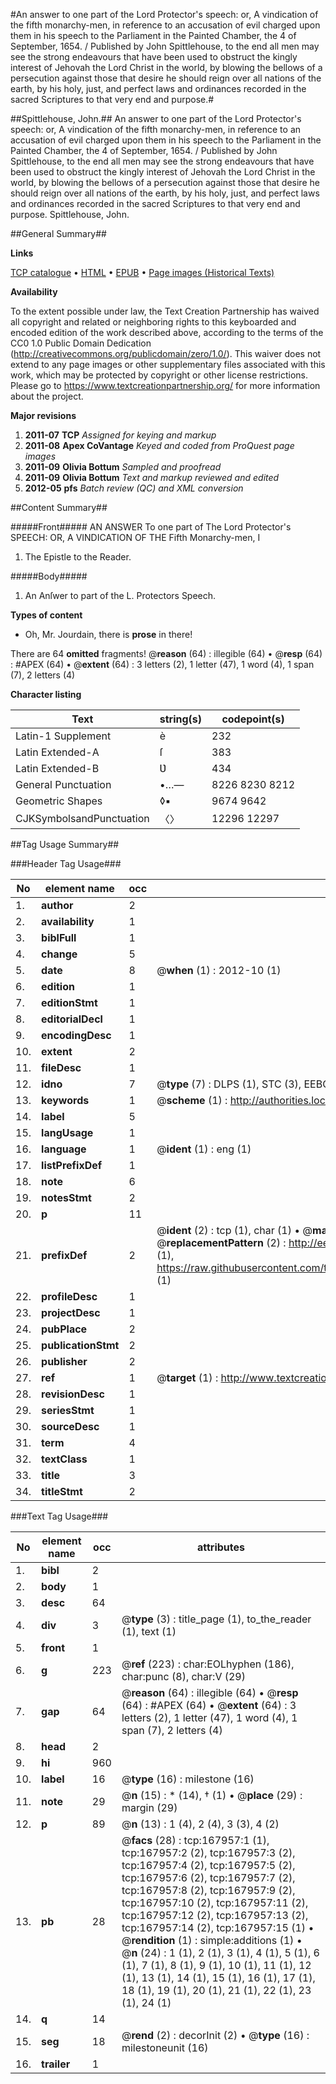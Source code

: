 #An answer to one part of the Lord Protector's speech: or, A vindication of the fifth monarchy-men, in reference to an accusation of evil charged upon them in his speech to the Parliament in the Painted Chamber, the 4 of September, 1654. / Published by John Spittlehouse, to the end all men may see the strong endeavours that have been used to obstruct the kingly interest of Jehovah the Lord Christ in the world, by blowing the bellows of a persecution against those that desire he should reign over all nations of the earth, by his holy, just, and perfect laws and ordinances recorded in the sacred Scriptures to that very end and purpose.#

##Spittlehouse, John.##
An answer to one part of the Lord Protector's speech: or, A vindication of the fifth monarchy-men, in reference to an accusation of evil charged upon them in his speech to the Parliament in the Painted Chamber, the 4 of September, 1654. / Published by John Spittlehouse, to the end all men may see the strong endeavours that have been used to obstruct the kingly interest of Jehovah the Lord Christ in the world, by blowing the bellows of a persecution against those that desire he should reign over all nations of the earth, by his holy, just, and perfect laws and ordinances recorded in the sacred Scriptures to that very end and purpose.
Spittlehouse, John.

##General Summary##

**Links**

[TCP catalogue](http://www.ota.ox.ac.uk/tcp/)  • 
[HTML](http://tei.it.ox.ac.uk/tcp/Texts-HTML/free/A93/A93694.html)  • 
[EPUB](http://tei.it.ox.ac.uk/tcp/Texts-EPUB/free/A93/A93694.epub) • 
[Page images (Historical Texts)](https://historicaltexts.jisc.ac.uk/eebo-99869782e)

**Availability**

To the extent possible under law, the Text Creation Partnership has waived all copyright and related or neighboring rights to this keyboarded and encoded edition of the work described above, according to the terms of the CC0 1.0 Public Domain Dedication (http://creativecommons.org/publicdomain/zero/1.0/). This waiver does not extend to any page images or other supplementary files associated with this work, which may be protected by copyright or other license restrictions. Please go to https://www.textcreationpartnership.org/ for more information about the project.

**Major revisions**

1. __2011-07__ __TCP__ *Assigned for keying and markup*
1. __2011-08__ __Apex CoVantage__ *Keyed and coded from ProQuest page images*
1. __2011-09__ __Olivia Bottum__ *Sampled and proofread*
1. __2011-09__ __Olivia Bottum__ *Text and markup reviewed and edited*
1. __2012-05__ __pfs__ *Batch review (QC) and XML conversion*

##Content Summary##

#####Front#####
AN ANSWER To one part of The Lord Protector's SPEECH: OR, A VINDICATION OF THE Fifth Monarchy-men, I
1. The Epistle to the Reader.

#####Body#####

1. An Anſwer to part of the L. Protectors Speech.

**Types of content**

  * Oh, Mr. Jourdain, there is **prose** in there!

There are 64 **omitted** fragments! 
 @__reason__ (64) : illegible (64)  •  @__resp__ (64) : #APEX (64)  •  @__extent__ (64) : 3 letters (2), 1 letter (47), 1 word (4), 1 span (7), 2 letters (4)

**Character listing**


|Text|string(s)|codepoint(s)|
|---|---|---|
|Latin-1 Supplement|è|232|
|Latin Extended-A|ſ|383|
|Latin Extended-B|Ʋ|434|
|General Punctuation|•…—|8226 8230 8212|
|Geometric Shapes|◊▪|9674 9642|
|CJKSymbolsandPunctuation|〈〉|12296 12297|

##Tag Usage Summary##

###Header Tag Usage###

|No|element name|occ|attributes|
|---|---|---|---|
|1.|__author__|2||
|2.|__availability__|1||
|3.|__biblFull__|1||
|4.|__change__|5||
|5.|__date__|8| @__when__ (1) : 2012-10 (1)|
|6.|__edition__|1||
|7.|__editionStmt__|1||
|8.|__editorialDecl__|1||
|9.|__encodingDesc__|1||
|10.|__extent__|2||
|11.|__fileDesc__|1||
|12.|__idno__|7| @__type__ (7) : DLPS (1), STC (3), EEBO-CITATION (1), PROQUEST (1), VID (1)|
|13.|__keywords__|1| @__scheme__ (1) : http://authorities.loc.gov/ (1)|
|14.|__label__|5||
|15.|__langUsage__|1||
|16.|__language__|1| @__ident__ (1) : eng (1)|
|17.|__listPrefixDef__|1||
|18.|__note__|6||
|19.|__notesStmt__|2||
|20.|__p__|11||
|21.|__prefixDef__|2| @__ident__ (2) : tcp (1), char (1)  •  @__matchPattern__ (2) : ([0-9\-]+):([0-9IVX]+) (1), (.+) (1)  •  @__replacementPattern__ (2) : http://eebo.chadwyck.com/downloadtiff?vid=$1&page=$2 (1), https://raw.githubusercontent.com/textcreationpartnership/Texts/master/tcpchars.xml#$1 (1)|
|22.|__profileDesc__|1||
|23.|__projectDesc__|1||
|24.|__pubPlace__|2||
|25.|__publicationStmt__|2||
|26.|__publisher__|2||
|27.|__ref__|1| @__target__ (1) : http://www.textcreationpartnership.org/docs/. (1)|
|28.|__revisionDesc__|1||
|29.|__seriesStmt__|1||
|30.|__sourceDesc__|1||
|31.|__term__|4||
|32.|__textClass__|1||
|33.|__title__|3||
|34.|__titleStmt__|2||


###Text Tag Usage###

|No|element name|occ|attributes|
|---|---|---|---|
|1.|__bibl__|2||
|2.|__body__|1||
|3.|__desc__|64||
|4.|__div__|3| @__type__ (3) : title_page (1), to_the_reader (1), text (1)|
|5.|__front__|1||
|6.|__g__|223| @__ref__ (223) : char:EOLhyphen (186), char:punc (8), char:V (29)|
|7.|__gap__|64| @__reason__ (64) : illegible (64)  •  @__resp__ (64) : #APEX (64)  •  @__extent__ (64) : 3 letters (2), 1 letter (47), 1 word (4), 1 span (7), 2 letters (4)|
|8.|__head__|2||
|9.|__hi__|960||
|10.|__label__|16| @__type__ (16) : milestone (16)|
|11.|__note__|29| @__n__ (15) : * (14), † (1)  •  @__place__ (29) : margin (29)|
|12.|__p__|89| @__n__ (13) : 1 (4), 2 (4), 3 (3), 4 (2)|
|13.|__pb__|28| @__facs__ (28) : tcp:167957:1 (1), tcp:167957:2 (2), tcp:167957:3 (2), tcp:167957:4 (2), tcp:167957:5 (2), tcp:167957:6 (2), tcp:167957:7 (2), tcp:167957:8 (2), tcp:167957:9 (2), tcp:167957:10 (2), tcp:167957:11 (2), tcp:167957:12 (2), tcp:167957:13 (2), tcp:167957:14 (2), tcp:167957:15 (1)  •  @__rendition__ (1) : simple:additions (1)  •  @__n__ (24) : 1 (1), 2 (1), 3 (1), 4 (1), 5 (1), 6 (1), 7 (1), 8 (1), 9 (1), 10 (1), 11 (1), 12 (1), 13 (1), 14 (1), 15 (1), 16 (1), 17 (1), 18 (1), 19 (1), 20 (1), 21 (1), 22 (1), 23 (1), 24 (1)|
|14.|__q__|14||
|15.|__seg__|18| @__rend__ (2) : decorInit (2)  •  @__type__ (16) : milestoneunit (16)|
|16.|__trailer__|1||
